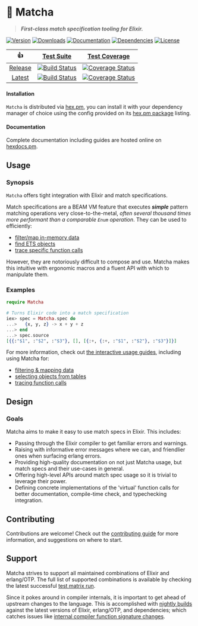 # 🍵 Matcha

<!-- MODULEDOC BLURB -->

> **_First-class match specification tooling for Elixir._**

<!-- MODULEDOC BLURB -->

[![Version][hex-pm-version-badge]][hex-pm-versions]
[![Downloads][hex-pm-downloads-badge]][hex-pm-package]
[![Documentation][docs-badge]][docs]
[![Dependencies][deps-badge]][deps]
[![License][hex-pm-license-badge]][hex-pm-package]

|         👍         |                  [Test Suite][suite]                  |                   [Test Coverage][coverage]                    |
| :----------------: | :---------------------------------------------------: | :------------------------------------------------------------: |
| [Release][release] | [![Build Status][release-suite-badge]][release-suite] | [![Coverage Status][release-coverage-badge]][release-coverage] |
|  [Latest][latest]  |  [![Build Status][latest-suite-badge]][latest-suite]  |  [![Coverage Status][latest-coverage-badge]][latest-coverage]  |

#### Installation

`Matcha` is distributed via [hex.pm][hex-pm], you can install it with your dependency manager of choice using the config provided on its [hex.pm package][hex-pm-package] listing.

#### Documentation

Complete documentation including guides are hosted online on [hexdocs.pm][docs].

## Usage

### Synopsis

<!-- MODULEDOC SNIPPET -->
<!--
  all hyperlinks in this snippet must be inline,
  rather than using markdown link references
-->

`Matcha` offers tight integration with Elixir and match specifications.

Match specifications are a BEAM VM feature that executes **_simple_** pattern matching operations very close-to-the-metal, _often several thousand times more performant than a comparable `Enum` operation_. They can be used to efficiently:

- [filter/map in-memory data](https://www.erlang.org/doc/man/ets.html#match_spec_run-2)
- [find ETS objects](https://erlang.org/doc/man/ets.html#select-2)
- [trace specific function calls](https://erlang.org/doc/man/dbg.html#tp-2)

However, they are notoriously difficult to compose and use. Matcha makes this intuitive with ergonomic macros and a fluent API with which to manipulate them.

### Examples

```elixir
require Matcha

# Turns Elixir code into a match specification
iex> spec = Matcha.spec do
...>   {x, y, z} -> x + y + z
...> end
...> spec.source
[{{:"$1", :"$2", :"$3"}, [], [{:+, {:+, :"$1", :"$2"}, :"$3"}]}]
```

For more information, check out [the interactive usage guides](https://hexdocs.pm/matcha/usage.html#content), including using Matcha for:

- [filtering & mapping data](https://hexdocs.pm/matcha/usage/filtering-and-mapping.html#content)
- [selecting objects from tables](https://hexdocs.pm/matcha/usage/tables.html#content)
- [tracing function calls](https://hexdocs.pm/matcha/usage/tracing.html#content)

<!-- MODULEDOC SNIPPET -->

## Design

### Goals

Matcha aims to make it easy to use match specs in Elixir. This includes:

- Passing through the Elixir compiler to get familiar errors and warnings.
- Raising with informative error messages where we can, and friendlier ones when surfacing erlang errors.
- Providing high-quality documentation on not just Matcha usage, but match specs and their use-cases in general.
- Offering high-level APIs around match spec usage so it is trivial to leverage their power.
- Defining concrete implementations of the 'virtual' function calls for better documentation, compile-time check, and typechecking integration.

## Contributing

Contributions are welcome! Check out the [contributing guide][contributing] for more information, and suggestions on where to start.

## Support

Matcha strives to support all maintained combinations of Elixir and erlang/OTP. The full list of supported combinations is available by checking the latest successful [test matrix run][test-matrix].

Since it pokes around in compiler internals, it is important to get ahead of upstream changes to the language. This is accomplished with [nightly builds][test-edge] against the latest versions of Elixir, erlang/OTP, and dependencies; which catches issues like [internal compiler function signature changes](https://github.com/christhekeele/matcha/commit/27f3f34284349d807fcd2817a04cb4628498a7eb#diff-daf93cf4dc6034e9862d0d844c783586210ea822ae6ded51d925b0ac9e09766bR31-R43).

<!-- LINKS & IMAGES -->

<!-- Hex -->

[hex-pm]: https://hex.pm
[hex-pm-package]: https://hex.pm/packages/matcha
[hex-pm-versions]: https://hex.pm/packages/matcha/versions
[hex-pm-version-badge]: https://img.shields.io/hexpm/v/matcha.svg?maxAge=86400&style=flat-square
[hex-pm-downloads-badge]: https://img.shields.io/hexpm/dt/matcha.svg?maxAge=86400&style=flat-square
[hex-pm-license-badge]: https://img.shields.io/badge/license-MIT-7D26CD.svg?maxAge=86400&style=flat-square

<!-- Docs -->

[docs]: https://hexdocs.pm/matcha/index.html
[docs-guides]: https://hexdocs.pm/matcha/usage.html#content
[docs-badge]: https://img.shields.io/badge/documentation-online-purple?maxAge=86400&style=flat-square

<!-- Deps -->

[deps]: https://hex.pm/packages/matcha
[deps-badge]: https://img.shields.io/badge/dependencies-1-blue?maxAge=86400&style=flat-square

<!-- Status -->

[suite]: https://github.com/christhekeele/matcha/actions?query=workflow%3A%22Test+Suite%22
[coverage]: https://coveralls.io/github/christhekeele/matcha

<!-- Release Status -->

[release]: https://github.com/christhekeele/matcha/tree/release
[release-suite]: https://github.com/christhekeele/matcha/actions?query=workflow%3A%22Test+Suite%22+branch%3Arelease
[release-suite-badge]: https://img.shields.io/github/checks-status/christhekeele/matcha/release.svg?maxAge=86400&style=flat-square
[release-coverage]: https://coveralls.io/github/christhekeele/matcha?branch=release
[release-coverage-badge]: https://img.shields.io/coveralls/christhekeele/matcha/release.svg?maxAge=86400&style=flat-square

<!-- Latest Status -->

[latest]: https://github.com/christhekeele/matcha/tree/latest
[latest-suite]: https://github.com/christhekeele/matcha/actions?query=workflow%3A%22Test+Suite%22+branch%3Alatest
[latest-suite-badge]: https://img.shields.io/github/checks-status/christhekeele/matcha/latest.svg?maxAge=86400&style=flat-square
[latest-coverage]: https://coveralls.io/github/christhekeele/matcha?branch=latest
[latest-coverage-badge]: https://img.shields.io/coveralls/christhekeele/matcha/latest.svg?maxAge=86400&style=flat-square

<!-- Other -->

[elixir-version-requirements]: https://hexdocs.pm/elixir/Version.html#module-requirements
[changelog]: https://hexdocs.pm/matcha/changelog.html
[test-matrix]: https://github.com/christhekeele/matcha/actions/workflows/matrix.yml
[test-edge]: https://github.com/christhekeele/matcha/actions/workflows/edge.yml
[contributing]: https://hexdocs.pm/matcha/contributing.html
